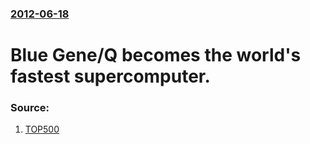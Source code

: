 ### [2012-06-18](/news/2012/06/18/index.md)

# Blue Gene/Q becomes the world's fastest supercomputer. 




### Source:

1. [TOP500](http://www.top500.org/lists/2012/06/press-release)
